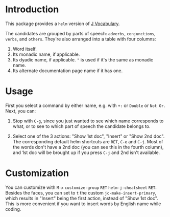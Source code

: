 # Introduction

This package provides a `helm` version of [J Vocabulary][dictionary].

[dictionary]: http://www.jsoftware.com/help/dictionary/partsofspeech.htm

The candidates are grouped by parts of speech: `adverbs`, `conjunctions`, `verbs`, and `others`.
They're also arranged into a table with four columns:

1. Word itself.
2. Its monadic name, if applicable.
3. Its dyadic name, if applicable. `"` is used if it's the same as monadic name.
4. Its alternate documentation page name if it has one.

# Usage

First you select a command by either name, e.g. with `+:` or `Double` or `Not Or`.
Next, you can:

1. Stop with `C-g`, since you just wanted to see which name corresponds to what, or
   to see to which part of speech the candidate belongs to.

2. Select one of the 3 actions: "Show 1st doc", "Insert" or "Show 2nd doc".
   The corresponding default helm shortcuts are `RET`, `C-e` and `C-j`.
   Most of the words don't have a 2nd doc (you can see this in the fourth column),
   and 1st doc will be brought up if you press `C-j` and 2nd isn't available.

# Customization
You can customize with `M-x` `customize-group` `RET` `helm-j-cheatsheet` `RET`.
Besides the faces, you can set to `t` the custom `jc-make-insert-primary`, which
results in "Insert" being the first action, instead of "Show 1st doc".
This is more convenient if you want to insert words by English name while coding.
